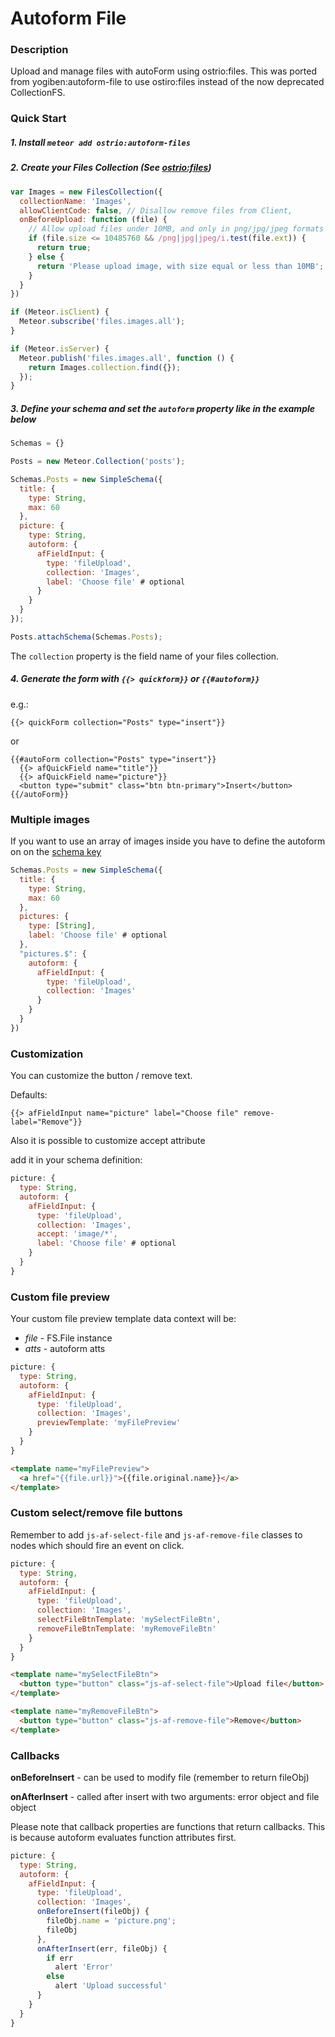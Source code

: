 Autoform File
=============

### Description
Upload and manage files with autoForm using ostrio:files.
This was ported from yogiben:autoform-file to use ostiro:files instead of the now deprecated CollectionFS.

### Quick Start
##### 1. Install `meteor add ostrio:autoform-files`
##### 2. Create your Files Collection (See [ostrio:files](https://github.com/VeliovGroup/Meteor-Files.git))
```javascript
var Images = new FilesCollection({
  collectionName: 'Images',
  allowClientCode: false, // Disallow remove files from Client,
  onBeforeUpload: function (file) {
    // Allow upload files under 10MB, and only in png/jpg/jpeg formats
    if (file.size <= 10485760 && /png|jpg|jpeg/i.test(file.ext)) {
      return true;
    } else {
      return 'Please upload image, with size equal or less than 10MB';
    }
  }
})

if (Meteor.isClient) {
  Meteor.subscribe('files.images.all');
}

if (Meteor.isServer) {
  Meteor.publish('files.images.all', function () {
    return Images.collection.find({});
  });
}
```
##### 3. Define your schema and set the `autoform` property like in the example below
```javascript
Schemas = {}

Posts = new Meteor.Collection('posts');

Schemas.Posts = new SimpleSchema({
  title: {
    type: String,
    max: 60
  },
  picture: {
    type: String,
    autoform: {
      afFieldInput: {
        type: 'fileUpload',
        collection: 'Images',
        label: 'Choose file' # optional
      }
    }
  }
});

Posts.attachSchema(Schemas.Posts);
```

The `collection` property is the field name of your files collection.

##### 4. Generate the form with `{{> quickform}}` or `{{#autoform}}`
e.g.:
```
{{> quickForm collection="Posts" type="insert"}}
```

or

```
{{#autoForm collection="Posts" type="insert"}}
  {{> afQuickField name="title"}}
  {{> afQuickField name="picture"}}
  <button type="submit" class="btn btn-primary">Insert</button>
{{/autoForm}}
```

### Multiple images
If you want to use an array of images inside you have to define the autoform on on the [schema key](https://github.com/aldeed/meteor-simple-schema#schema-keys)

```javascript
Schemas.Posts = new SimpleSchema({
  title: {
    type: String,
    max: 60
  },
  pictures: {
    type: [String],
    label: 'Choose file' # optional
  },
  "pictures.$": {
    autoform: {
      afFieldInput: {
        type: 'fileUpload',
        collection: 'Images'
      }
    }
  }
})
```

### Customization
You can customize the button / remove text.

Defaults:
```
{{> afFieldInput name="picture" label="Choose file" remove-label="Remove"}}
```

Also it is possible to customize accept attribute

add it in your schema definition:
```javascript
picture: {
  type: String,
  autoform: {
    afFieldInput: {
      type: 'fileUpload',
      collection: 'Images',
      accept: 'image/*',
      label: 'Choose file' # optional
    }
  }
}

```

### Custom file preview

Your custom file preview template data context will be:

- *file* - FS.File instance
- *atts* - autoform atts

```javascript
picture: {
  type: String,
  autoform: {
    afFieldInput: {
      type: 'fileUpload',
      collection: 'Images',
      previewTemplate: 'myFilePreview'
    }
  }
}
```

```html
<template name="myFilePreview">
  <a href="{{file.url}}">{{file.original.name}}</a>
</template>
```

### Custom select/remove file buttons

Remember to add `js-af-select-file` and `js-af-remove-file` classes to nodes which should fire an event on click.

```javascript
picture: {
  type: String,
  autoform: {
    afFieldInput: {
      type: 'fileUpload',
      collection: 'Images',
      selectFileBtnTemplate: 'mySelectFileBtn',
      removeFileBtnTemplate: 'myRemoveFileBtn'
    }
  }
}
```

```html
<template name="mySelectFileBtn">
  <button type="button" class="js-af-select-file">Upload file</button>
</template>

<template name="myRemoveFileBtn">
  <button type="button" class="js-af-remove-file">Remove</button>
</template>
```

### Callbacks

**onBeforeInsert** - can be used to modify file (remember to return fileObj)

**onAfterInsert** - called after insert with two arguments: error object and file object

Please note that callback properties are functions that return callbacks. This is because autoform evaluates function attributes first.

```javascript
picture: {
  type: String,
  autoform: {
    afFieldInput: {
      type: 'fileUpload',
      collection: 'Images',
      onBeforeInsert(fileObj) {
        fileObj.name = 'picture.png';
        fileObj
      },
      onAfterInsert(err, fileObj) {
        if err
          alert 'Error'
        else
          alert 'Upload successful'
      }
    }   
  }
}
```
